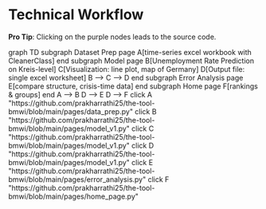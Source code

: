 # Technical Workflow

<!-- load mermaid -->
<script src="https://cdn.jsdelivr.net/npm/mermaid/dist/mermaid.min.js"></script>
<script>
mermaid.initialize({startOnLoad:true});
mermaidAPI.initialize({
    securityLevel: 'loose'
});
</script>

**Pro Tip**: Clicking on the purple nodes leads to the source code.

<!-- **Pro Tip**: Clicking on the purple nodes leads to the tool page. -->

<div class="mermaid">
graph TD
    subgraph Dataset Prep page
    A[time-series excel workbook with CleanerClass]
    end
    subgraph Model page
    B[Unemployment Rate Prediction on Kreis-level]
    C[Visualization: line plot, map of Germany]
    D[Output file: single excel worksheet]
    B --> C --> D
    end
    subgraph Error Analysis page
    E[compare structure, crisis-time data]
    end
    subgraph Home page
    F[rankings & groups]
    end
    A --> B
    D --> E
    D --> F
    click A "https://github.com/prakharrathi25/the-tool-bmwi/blob/main/pages/data_prep.py"
    click B "https://github.com/prakharrathi25/the-tool-bmwi/blob/main/pages/model_v1.py"
    click C "https://github.com/prakharrathi25/the-tool-bmwi/blob/main/pages/model_v1.py"
    click D "https://github.com/prakharrathi25/the-tool-bmwi/blob/main/pages/model_v1.py"
    click E "https://github.com/prakharrathi25/the-tool-bmwi/blob/main/pages/error_analysis.py"
    click F "https://github.com/prakharrathi25/the-tool-bmwi/blob/main/pages/home_page.py"
</div>